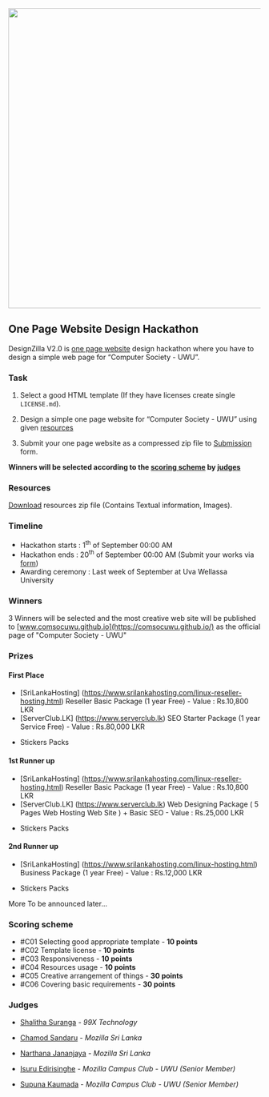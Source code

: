<div align="center">
  <img src="deisgnzilla.png" style="width:600px;"  />
</div>

## One Page Website Design Hackathon

DesignZilla V2.0 is [one page website](https://onepagelove.com/what-exactly-is-a-one-page-website) design hackathon where you have to design a simple web page for “Computer Society - UWU”. 

### Task

1. Select a good HTML template (If they have licenses create single `LICENSE.md`). 

2. Design a simple one page website for “Computer Society - UWU” using given [resources](#resources)

3. Submit your one page website as a compressed zip file to [Submission](submission) form.

**Winners will be selected according to the [scoring scheme](#scoring-scheme) by [judges](#judges)**

### Resources

[Download](https://drive.google.com/open?id=18aG4YFD7Q5Cajy8c6EzTyRakFHs0PO91) resources zip file (Contains Textual information, Images).

### Timeline 

- Hackathon starts : 1<sup>th</sup> of September 00:00 AM
- Hackathon ends : 20<sup>th</sup> of September 00:00 AM (Submit your works via [form](submission))
- Awarding ceremony : Last week of September at Uva Wellassa University 

### Winners 

3 Winners will be selected and the most creative web site will be published to [www.comsocuwu.github.io](https://comsocuwu.github.io/) as the official page of "Computer Society - UWU"

### Prizes 

#### First Place

- [SriLankaHosting] (https://www.srilankahosting.com/linux-reseller-hosting.html) Reseller Basic Package (1 year Free) - Value : Rs.10,800 LKR
- [ServerClub.LK] (https://www.serverclub.lk) SEO Starter Package (1 year Service Free) - Value : Rs.80,000 LKR
+ Stickers Packs  

#### 1st Runner up

- [SriLankaHosting] (https://www.srilankahosting.com/linux-reseller-hosting.html) Reseller Basic Package (1 year Free) - Value : Rs.10,800 LKR
- [ServerClub.LK] (https://www.serverclub.lk) Web Designing Package ( 5 Pages Web Hosting Web Site ) + Basic SEO  - Value : Rs.25,000 LKR
+ Stickers Packs

#### 2nd Runner up
- [SriLankaHosting] (https://www.srilankahosting.com/linux-hosting.html) Business Package (1 year Free) - Value : Rs.12,000 LKR
+ Stickers Packs


More To be announced later...


### Scoring scheme

- #C01 Selecting good appropriate template - __10 points__
- #C02 Template license - __10 points__
- #C03 Responsiveness - __10 points__
- #C04 Resources usage - __10 points__
- #C05 Creative arrangement of things - __30 points__
- #C06 Covering basic requirements - __30 points__

### Judges 

- [Shalitha Suranga](https://github.com/shalithasuranga) - _99X Technology_

- [Chamod Sandaru](https://www.facebook.com/chamod.sadaru) - _Mozilla Sri Lanka_
- [Narthana Jananjaya](https://www.facebook.com/narthanaj) - _Mozilla Sri Lanka_

- [Isuru Edirisinghe](https://www.facebook.com/isuruedirisinghe80) - _Mozilla Campus Club - UWU (Senior Member)_
- [Supuna Kaumada](https://www.facebook.com/supuna.kaumada) - _Mozilla Campus Club - UWU (Senior Member)_
